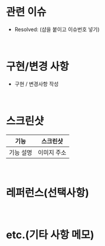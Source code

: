 # 관련 이슈 
- Resolved: (샵을 붙이고 이슈번호 넣기)

<br/>

# 구현/변경 사항
- 구현 / 변경사항 작성

<br/>

# 스크린샷 
|기능|스크린샷|
|:--:|:--:|
|기능 설명|이미지 주소|

<br/>

# 레퍼런스(선택사항)

<br/>

# etc.(기타 사항 메모)
